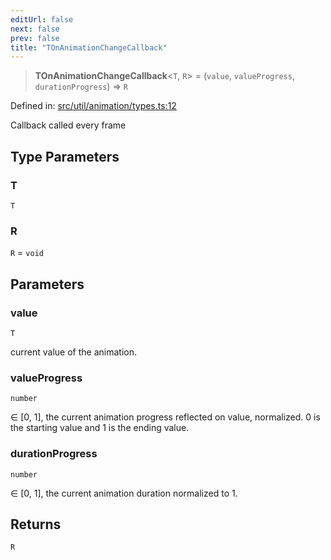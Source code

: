 ```yaml
---
editUrl: false
next: false
prev: false
title: "TOnAnimationChangeCallback"
---
```


> **TOnAnimationChangeCallback**\<`T`, `R`\> = (`value`, `valueProgress`, `durationProgress`) => `R`

Defined in: [src/util/animation/types.ts:12](https://github.com/fabricjs/fabric.js/blob/977f797255d8c56b5b68360b0d45bed33697d2e8/src/util/animation/types.ts#L12)

Callback called every frame

## Type Parameters

### T

`T`

### R

`R` = `void`

## Parameters

### value

`T`

current value of the animation.

### valueProgress

`number`

∈ [0, 1], the current animation progress reflected on value, normalized.
0 is the starting value and 1 is the ending value.

### durationProgress

`number`

∈ [0, 1], the current animation duration normalized to 1.

## Returns

`R`
